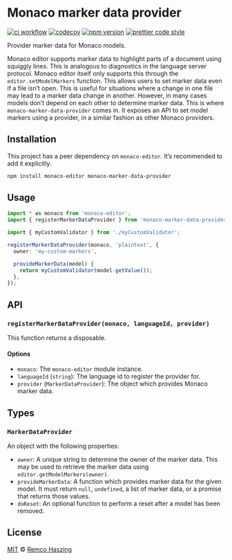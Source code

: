# Monaco marker data provider

[![ci workflow](https://github.com/remcohaszing/monaco-marker-data-provider/actions/workflows/ci.yaml/badge.svg)](https://github.com/remcohaszing/monaco-marker-data-provider/actions/workflows/ci.yaml)
[![codecov](https://codecov.io/gh/remcohaszing/monaco-marker-data-provider/branch/main/graph/badge.svg)](https://codecov.io/gh/remcohaszing/monaco-marker-data-provider)
[![npm version](https://img.shields.io/npm/v/monaco-marker-data-provider)](https://www.npmjs.com/package/monaco-marker-data-provider)
[![prettier code style](https://img.shields.io/badge/code_style-prettier-ff69b4.svg)](https://prettier.io)

Provider marker data for Monaco models.

Monaco editor supports marker data to highlight parts of a document using squiggly lines. This is
analogous to diagnostics in the language server protocol. Monaco editor itself only supports this
through the `editor.setModelMarkers` function. This allows users to set marker data even if a file
isn’t open. This is useful for situations where a change in one file may lead to a marker data
change in another. However, in many cases models don’t depend on each other to determine marker
data. This is where `monaco-marker-data-provider` comes in. It exposes an API to set model markers
using a provider, in a similar fashion as other Monaco providers.

## Installation

This project has a peer dependency on `monaco-editor`. It’s recommended to add it explicitly.

```sh
npm install monaco-editor monaco-marker-data-provider
```

## Usage

```typescript
import * as monaco from 'monaco-editor';
import { registerMarkerDataProvider } from 'monaco-marker-data-provider';

import { myCustomValidator } from './myCustomValidator';

registerMarkerDataProvider(monaco, 'plaintext', {
  owner: 'my-custom-markers',

  provideMarkerData(model) {
    return myCustomValidator(model.getValue());
  },
});
```

## API

### `registerMarkerDataProvider(monaco, languageId, provider)`

This function returns a disposable.

#### Options

- `monaco`: The `monaco-editor` module instance.
- `languageId` (`string`): The language id to register the provider for.
- `provider` (`MarkerDataProvider`): The object which provides Monaco marker data.

## Types

### `MarkerDataProvider`

An object with the following properties:

- `owner`: A unique string to determine the owner of the marker data. This may be used to retrieve
  the marker data using `editor.getModelMarkers(owner)`.
- `provideMarkerData`: A function which provides marker data for the given model. It must return
  `null`, `undefined`, a list of marker data, or a promise that returns those values.
- `doReset`: An optional function to perform a reset after a model has been removed.

## License

[MIT](LICENSE.md) © [Remco Haszing](https://github.com/remcohaszing)
